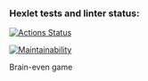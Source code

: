 ### Hexlet tests and linter status:
[![Actions Status](https://github.com/marinavasyukova/python-project-49/workflows/hexlet-check/badge.svg)](https://github.com/marinavasyukova/python-project-49/actions)

[![Maintainability](https://api.codeclimate.com/v1/badges/3c4a10d1b77687e60284/maintainability)](https://codeclimate.com/github/marinavasyukova/python-project-49/maintainability)

Brain-even game
<script id="asciicast-oU96SVjCjfGdo3OSiGhsui2rC" src="https://asciinema.org/a/oU96SVjCjfGdo3OSiGhsui2rC.js" async></script>